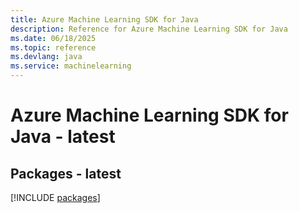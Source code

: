 ```yaml
---
title: Azure Machine Learning SDK for Java
description: Reference for Azure Machine Learning SDK for Java
ms.date: 06/18/2025
ms.topic: reference
ms.devlang: java
ms.service: machinelearning
---
```

# Azure Machine Learning SDK for Java - latest
## Packages - latest
[!INCLUDE [packages](machine-learning-index.md)]